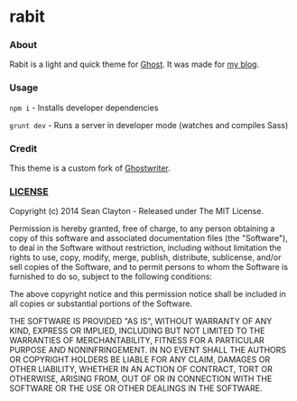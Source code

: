 # rabit

### About

Rabit is a light and quick theme for [Ghost](http://github.com/tryghost/ghost/). It was made for [my blog](http://blog.skulbuny.com).

### Usage

`npm i` - Installs developer dependencies

`grunt dev` - Runs a server in developer mode (watches and compiles Sass)

### Credit

This theme is a custom fork of [Ghostwriter](https://github.com/roryg/ghostwriter).

### [LICENSE](LICENSE)

Copyright (c) 2014 Sean Clayton - Released under The MIT License.

Permission is hereby granted, free of charge, to any person
obtaining a copy of this software and associated documentation
files (the "Software"), to deal in the Software without
restriction, including without limitation the rights to use,
copy, modify, merge, publish, distribute, sublicense, and/or sell
copies of the Software, and to permit persons to whom the
Software is furnished to do so, subject to the following
conditions:

The above copyright notice and this permission notice shall be
included in all copies or substantial portions of the Software.

THE SOFTWARE IS PROVIDED "AS IS", WITHOUT WARRANTY OF ANY KIND,
EXPRESS OR IMPLIED, INCLUDING BUT NOT LIMITED TO THE WARRANTIES
OF MERCHANTABILITY, FITNESS FOR A PARTICULAR PURPOSE AND
NONINFRINGEMENT. IN NO EVENT SHALL THE AUTHORS OR COPYRIGHT
HOLDERS BE LIABLE FOR ANY CLAIM, DAMAGES OR OTHER LIABILITY,
WHETHER IN AN ACTION OF CONTRACT, TORT OR OTHERWISE, ARISING
FROM, OUT OF OR IN CONNECTION WITH THE SOFTWARE OR THE USE OR
OTHER DEALINGS IN THE SOFTWARE.
